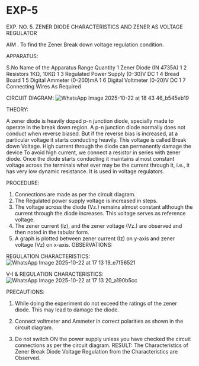 # EXP-5
EXP. NO. 5. 		ZENER DIODE CHARACTERISTICS AND ZENER AS VOLTAGE REGULATOR

AIM
. To find the Zener Break down voltage regulation condition.

APPARATUS:

S.No	Name of the Apparatus	Range	Quantity
1	Zener Diode (IN 4735A)		1
2	Resistors	1KΩ, 10KΩ	1
3	Regulated Power Supply	(0-30)V DC	1
4	Bread Board		1
5	Digital Ammeter	(0-200)mA	1
6	Digital Voltmeter	(0-20)V DC	1
7	Connecting Wires	As Required	

CIRCUIT DIAGRAM:
![WhatsApp Image 2025-10-22 at 18 43 46_b545eb19](https://github.com/user-attachments/assets/be6bf02f-a1c4-407c-9307-1e4a6ee895d7)

THEORY:
	
A zener diode is heavily doped p-n junction diode, specially made to operate in the break down region. A p-n junction diode normally does not conduct when reverse biased. But if the reverse bias is increased, at a particular voltage it starts conducting heavily. This voltage is called Break down Voltage. High current through the diode can permanently damage the device To avoid high current, we connect a resistor in series with zener diode. Once the diode starts conducting it maintains almost constant voltage across the terminals what ever may be the current through it, i.e., it has very low dynamic resistance. It is used in voltage regulators.

PROCEDURE:

1. Connections are made as per the circuit diagram.
2. The Regulated power supply voltage is increased in steps.
3. The voltage across the diode (Vz.) remains almost constant although the current through the diode increases. This voltage serves as reference voltage.
4. The zener current (lz), and the zener voltage (Vz.) are observed and then noted in the tabular form.
4. A graph is plotted between zener current (Iz) on y-axis and zener voltage (Vz) on x-axis.
OBSERVATIONS:

REGULATION CHARACTERISTICS:
![WhatsApp Image 2025-10-22 at 17 13 19_e7f56521](https://github.com/user-attachments/assets/8cbad531-7219-4cc8-acd9-7a4f329236ec)

V-I & REGULATION CHARACTERISTICS:
![WhatsApp Image 2025-10-22 at 17 13 20_a190b5cc](https://github.com/user-attachments/assets/b3e1c51b-ef5b-4a6a-a7a8-ddd1eb35e0e8)

PRECAUTIONS:

1. While doing the experiment do not exceed the ratings of the zener diode. This may lead to damage the diode.
2. Connect voltmeter and Ammeter in correct polarities as shown in the circuit diagram.

3. Do not switch ON the power supply unless you have checked the circuit connections as per the circuit diagram.
RESULT:
The Characteristics of Zener Break Diode Voltage Regulation from the Characteristics are Observed.
